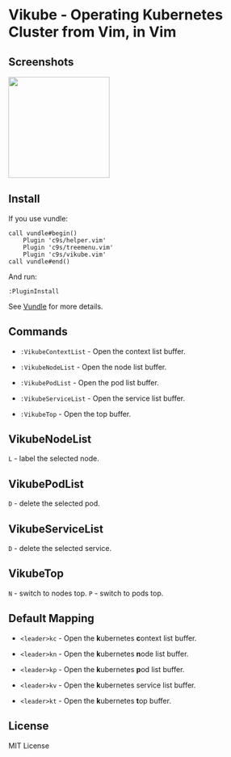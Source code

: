 Vikube - Operating Kubernetes Cluster from Vim, in Vim
======================================================

Screenshots
-----------

<img src="https://raw.githubusercontent.com/c9s/vikube.vim/master/assets/poddescribe.png" width="200"/>

Install
-------

If you use vundle:

```vim
call vundle#begin()
    Plugin 'c9s/helper.vim'
    Plugin 'c9s/treemenu.vim'
    Plugin 'c9s/vikube.vim'
call vundle#end()
```

And run:

```
:PluginInstall
```

See [Vundle](https://github.com/VundleVim/Vundle.vim) for more details.

Commands
--------

- `:VikubeContextList` - Open the context list buffer.

- `:VikubeNodeList` - Open the node list buffer.

- `:VikubePodList` - Open the pod list buffer.

- `:VikubeServiceList` - Open the service list buffer.

- `:VikubeTop` - Open the top buffer.


VikubeNodeList
--------------

`L` - label the selected node.


VikubePodList
-------------

`D` - delete the selected pod.


VikubeServiceList
-----------------

`D` - delete the selected service.

VikubeTop
---------

`N` - switch to nodes top.
`P` - switch to pods top.





Default Mapping
---------------

- `<leader>kc` - Open the **k**ubernetes **c**ontext list buffer.

- `<leader>kn` - Open the **k**ubernetes **n**ode list buffer.

- `<leader>kp` - Open the **k**ubernetes **p**od list buffer.

- `<leader>kv` - Open the **k**ubernetes ser*v*ice list buffer.

- `<leader>kt` - Open the **k**ubernetes **t**op buffer.


License
----------
MIT License
